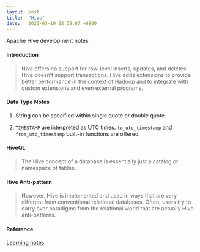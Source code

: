 ```yaml
---
layout: post
title:  "Hive"
date:   2020-03-10 22:59:07 +0800
---
```

Apache Hive development notes

#### Introduction

 > Hive offers no support for row-level inserts, updates, and deletes. Hive doesn’t support transactions. Hive adds extensions to provide better performance in the context of Hadoop and to integrate with custom extensions and even external programs.


#### Data Type Notes

1. String can be specified within single quote or double quote.

2. `TIMESTAMP` are interpreted as UTC times. `to_utc_timestamp` and `from_utc_timestamp` built-in functions are offered.

#### HiveQL

>The Hive concept of a database is essentially just a catalog or namespace of tables.

#### Hive Anti-pattern

>However, Hive is implemented and used in ways that are very different from conventional relational databases. Often, users try to carry over paradigms from the relational world that are actually Hive anti-patterns.


#### Reference

[Learning notes](https://www.notion.so/bobzeng/Hive-32d05a84ec344fdfac1ffd99cc13bb79)